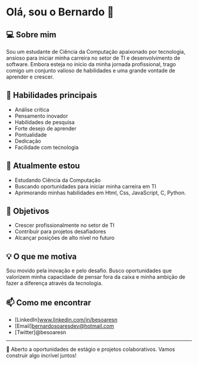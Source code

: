 # Olá, sou o Bernardo 👋

## 💻 Sobre mim
Sou um estudante de Ciência da Computação apaixonado por tecnologia, ansioso para iniciar minha carreira no setor de TI e desenvolvimento de software. Embora esteja no início da minha jornada profissional, trago comigo um conjunto valioso de habilidades e uma grande vontade de aprender e crescer.

## 🚀 Habilidades principais
- Análise crítica
- Pensamento inovador
- Habilidades de pesquisa
- Forte desejo de aprender
- Pontualidade
- Dedicação
- Facilidade com tecnologia

## 🌱 Atualmente estou
- Estudando Ciência da Computação
- Buscando oportunidades para iniciar minha carreira em TI
- Aprimorando minhas habilidades em Html, Css, JavaScript, C, Python. 

## 🔭 Objetivos
- Crescer profissionalmente no setor de TI
- Contribuir para projetos desafiadores
- Alcançar posições de alto nível no futuro

## 💡 O que me motiva
Sou movido pela inovação e pelo desafio. Busco oportunidades que valorizem minha capacidade de pensar fora da caixa e minha ambição de fazer a diferença através da tecnologia.

## 📫 Como me encontrar
- [LinkedIn]www.linkedin.com/in/besoaresn
- [Email]bernardosoaresdev@hotmail.com
- [Twitter]@besoaresn



---

💼 Aberto a oportunidades de estágio e projetos colaborativos. Vamos construir algo incrível juntos!
